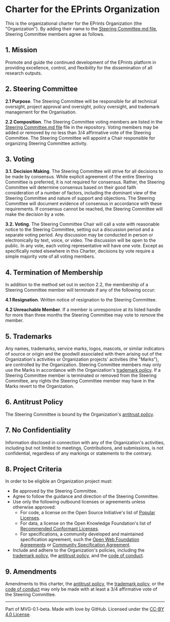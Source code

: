 # Charter for the EPrints Organization

This is the organizational charter for the EPrints Organization (the "Organization"). By adding their name to the [Steering Committee.md file](./STEERING-COMMITTEE.md), Steering Committee members agree as follows.

## 1. Mission

Promote and guide the continued development of the EPrints platform in providing excellence, control, and flexibility for the dissemination of all research outputs.

## 2. Steering Committee

**2.1 Purpose**. The Steering Committee will be responsible for all technical oversight, project approval and oversight, policy oversight, and trademark management for the Organisation.

**2.2 Composition**. The Steering Committee voting members are listed in the [Steering Committee.md file](./STEERING-COMMITTEE.md) file in the repository.
Voting members may be added or removed by no less than 3/4 affirmative vote of the Steering Committee.
The Steering Committee will appoint a Chair responsible for organizing Steering Committee activity.

## 3. Voting

**3.1. Decision Making**. The Steering Committee will strive for all decisions to be made by consensus. While explicit agreement of the entire Steering Committee is preferred, it is not required for consensus. Rather, the Steering Committee will determine consensus based on their good faith consideration of a number of factors, including the dominant view of the Steering Committee and nature of support and objections. The Steering Committee will document evidence of consensus in accordance with these requirements. If consensus cannot be reached, the Steering Committee will make the decision by a vote.

**3.2. Voting**. The Steering Committee Chair will call a vote with reasonable notice to the Steering Committee, setting out a discussion period and a separate voting period. Any discussion may be conducted in person or electronically by text, voice, or video. The discussion will be open to the public. In any vote, each voting representative will have one vote. Except as specifically noted elsewhere in this Charter, decisions by vote require a simple majority vote of all voting members.

## 4. Termination of Membership

In addition to the method set out in section 2.2, the membership of a Steering Committee member will terminate if any of the following occur:

**4.1 Resignation**. Written notice of resignation to the Steering Committee.

**4.2 Unreachable Member**. If a member is unresponsive at its listed handle for more than three months the Steering Committee may vote to remove the member.

## 5. Trademarks

Any names, trademarks, service marks, logos, mascots, or similar indicators of source or origin and the goodwill associated with them arising out of the Organization's activities or Organization projects' activities (the "Marks"), are controlled by the Organization. Steering Committee members may only use the Marks in accordance with the Organization's [trademark policy](./TRADEMARKS.md). If a Steering Committee member is terminated or removed from the Steering Committee, any rights the Steering Committee member may have in the Marks revert to the Organization.

## 6. Antitrust Policy

The Steering Committee is bound by the Organization's [antitrust policy](./ANTITRUST.md).

## 7. No Confidentiality

Information disclosed in connection with any of the Organization's activities, including but not limited to meetings, Contributions, and submissions, is not confidential, regardless of any markings or statements to the contrary.

## 8. Project Criteria

In order to be eligible an Organization project must:

* Be approved by the Steering Committee.
* Agree to follow the guidance and direction of the Steering Committee.
* Use only the following outbound licenses or agreements unless otherwise approved:
  - For code, a license on the Open Source Initiative's list of [Popular Licenses](https://opensource.org/licenses).
  - For data, a license on the Open Knowledge Foundation's list of [Recommended Conformant Licenses](http://opendefinition.org/licenses/).
  - For specifications, a community developed and maintained specification agreement, such the [Open Web Foundation Agreements](https://www.openwebfoundation.org/the-agreements) or [Community Specification Agreement](https://github.com/CommunitySpecification/1.0).
* Include and adhere to the Organization's policies, including the [trademark policy](./TRADEMARKS.md), the [antitrust policy](./ANTITRUST.md), and the [code of conduct](./CODE-OF-CONDUCT.md).

## 9. Amendments

Amendments to this charter, the [antitrust policy](./ANTITRUST.md), the [trademark policy](./TRADEMARKS.md), or the [code of conduct](./CODE-OF-CONDUCT.md) may only be made with at least a 3/4 affirmative vote of the Steering Committee.

---
Part of MVG-0.1-beta.
Made with love by GitHub. Licensed under the [CC-BY 4.0 License](https://creativecommons.org/licenses/by/4.0/).
